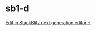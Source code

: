 # sb1-d

[Edit in StackBlitz next generation editor ⚡️](https://stackblitz.com/~/github.com/op3nai/sb1-d)